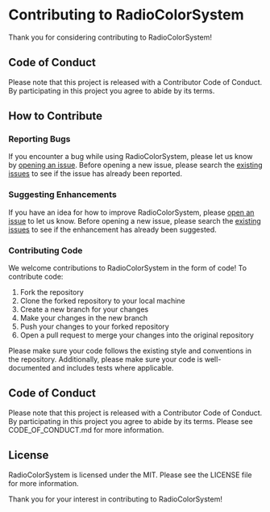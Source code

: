 # Contributing to RadioColorSystem

Thank you for considering contributing to RadioColorSystem!

## Code of Conduct

Please note that this project is released with a Contributor Code of Conduct. By participating in this project you agree to abide by its terms.

## How to Contribute

### Reporting Bugs

If you encounter a bug while using RadioColorSystem, please let us know by [opening an issue](https://github.com/canerakdas/RadioColorSystem/issues/new). Before opening a new issue, please search the [existing issues](https://github.com/canerakdas/RadioColorSystem/issues) to see if the issue has already been reported.

### Suggesting Enhancements

If you have an idea for how to improve RadioColorSystem, please [open an issue](https://github.com/canerakdas/RadioColorSystem/issues/new) to let us know. Before opening a new issue, please search the [existing issues](https://github.com/canerakdas/RadioColorSystem/issues) to see if the enhancement has already been suggested.

### Contributing Code

We welcome contributions to RadioColorSystem in the form of code! To contribute code:

1. Fork the repository
2. Clone the forked repository to your local machine
3. Create a new branch for your changes
4. Make your changes in the new branch
5. Push your changes to your forked repository
6. Open a pull request to merge your changes into the original repository

Please make sure your code follows the existing style and conventions in the repository. Additionally, please make sure your code is well-documented and includes tests where applicable.

## Code of Conduct

Please note that this project is released with a Contributor Code of Conduct. By participating in this project you agree to abide by its terms. Please see CODE_OF_CONDUCT.md for more information.

## License

RadioColorSystem is licensed under the MIT. Please see the LICENSE file for more information.

Thank you for your interest in contributing to RadioColorSystem!
